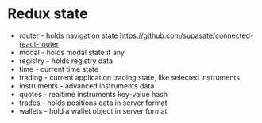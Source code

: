 # Redux state
* router - holds navigation state https://github.com/supasate/connected-react-router
* modal - holds modal state if any
* registry - holds registry data
* time - current time state
* trading - current application trading state, like selected instruments
* instruments - advanced instruments data
* quotes - realtime instruments key-value hash
* trades - holds positions data in server format
* wallets - hold a wallet object in server format